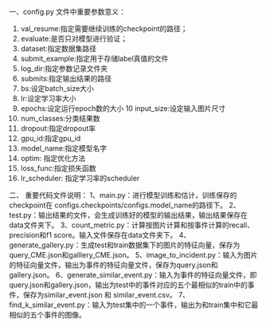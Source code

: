 一、config.py 文件中重要参数意义：
1.  val_resume:指定需要继续训练的checkpoint的路径；
2. evaluate:是否只对模型进行验证；
3. dataset:指定数据集路径
4. submit_example:指定用于存储label真值的文件
5. log_dir:指定参数记录文件夹
6. submits:指定输出结果的路径
7. bs:设定batch_size大小
8. lr:设定学习率大小
9. epochs:设定运行epoch数的大小
10  input_size:设定输入图片尺寸
11.  num_classes:分类结果数
12. dropout:指定dropout率
13. gpu_id:指定gpu_id
14. model_name:指定模型名字
15. optim: 指定优化方法
16. loss_func:指定损失函数
17. lr_scheduler: 指定学习率的scheduler

二、 重要代码文件说明：
1、main.py：进行模型训练和估计，训练保存的checkpoint在 configs.checkpoints/configs.model_name的路径下。
2、test.py：输出结果的文件，会生成训练好的模型的输出结果，输出结果保存在data文件夹下。
3、count_metric.py：计算按图片计算和按事件计算的recall、precision和f1 score。输入文件保存在data文件夹下。
4、generate_gallery.py：生成test和train数据集下的图片的特征向量，保存为query_CME.json和galllery_CME.json。
5、image_to_incident.py：输入为图片的特征向量文件，输出为事件的特征向量文件，保存为query.json和 gallery.json。
6、generate_similar_event.py：输入为事件的特征向量文件，即query.json和gallery.json，输出为test中的事件对应的五个最相似的train中的事件，保存为similar_event.json 和 similar_event.csv。
7、find_k_similar_event.py：输入为test集中的一个事件，输出为和train集中和它最相似的五个事件的图像。